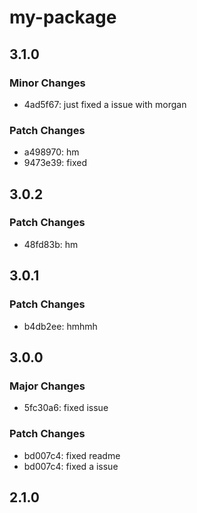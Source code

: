 # my-package

## 3.1.0

### Minor Changes

- 4ad5f67: just fixed a issue with morgan

### Patch Changes

- a498970: hm
- 9473e39: fixed

## 3.0.2

### Patch Changes

- 48fd83b: hm

## 3.0.1

### Patch Changes

- b4db2ee: hmhmh

## 3.0.0

### Major Changes

- 5fc30a6: fixed issue

### Patch Changes

- bd007c4: fixed readme
- bd007c4: fixed a issue

## 2.1.0
